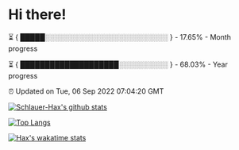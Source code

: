 # Hi there!

⏳ { █████░░░░░░░░░░░░░░░░░░░░░░░░░ } - 17.65% - Month progress

⏳ { ████████████████████░░░░░░░░░░ } - 68.03% - Year progress

⏰ Updated on Tue, 06 Sep 2022 07:04:20 GMT


[![Schlauer-Hax's github stats](https://github-readme-stats.vercel.app/api?username=Schlauer-Hax&show_icons=true&theme=dark&count_private=true)](https://github.com/Schlauer-Hax)


[![Top Langs](https://github-readme-stats.vercel.app/api/top-langs/?username=Schlauer-Hax&layout=compact&theme=dark)](https://github.com/Schlauer-Hax?tab=repositories)


[![Hax's wakatime stats](https://github-readme-stats.vercel.app/api/wakatime?username=Hax&theme=dark)](https://wakatime.com/@Hax)

